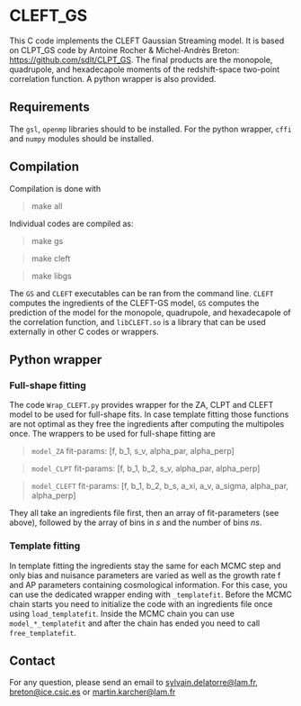 # CLEFT_GS

This C code implements the CLEFT Gaussian Streaming model. It is based
on CLPT_GS code by Antoine Rocher & Michel-Andrès Breton:
https://github.com/sdlt/CLPT_GS. The final products are the monopole,
quadrupole, and hexadecapole moments of the redshift-space two-point
correlation function. A python wrapper is also provided.

## Requirements

The `gsl`, `openmp` libraries should to be installed. For the python
wrapper, `cffi` and `numpy` modules should be installed.

## Compilation

Compilation is done with

> make all

Individual codes are compiled as:

> make gs

> make cleft

> make libgs

The `GS` and `CLEFT` executables can be ran from the command line.
`CLEFT` computes the ingredients of the CLEFT-GS model,
`GS` computes the prediction of the model for the monopole, quadrupole,
and hexadecapole of the correlation function, and `libCLEFT.so` is a library that
can be used externally in other C codes or wrappers.

## Python wrapper
### Full-shape fitting
The code `Wrap_CLEFT.py` provides wrapper for the ZA, CLPT and CLEFT model to be used for full-shape fits. In case template fitting those functions are not optimal as they free the ingredients after computing the multipoles once. The wrappers to be used for full-shape fitting are

> `model_ZA` fit-params: [f, b_1, s_v, alpha_par, alpha_perp]<br>

> `model_CLPT` fit-params: [f, b_1, b_2, s_v, alpha_par, alpha_perp]<br>

> `model_CLEFT` fit-params: [f, b_1, b_2, b_s, a_xi, a_v, a_sigma, alpha_par, alpha_perp]<br>

They all take an ingredients file first, then an array of fit-parameters (see above), followed by the array of bins in *s* and the number of bins *ns*.
### Template fitting
In template fitting the ingredients stay the same for each MCMC step and only bias and nuisance parameters are varied as well as the growth rate f and AP parameters containing cosmological information. For this case, you can use the dedicated wrapper ending with `_templatefit`. Before the MCMC chain starts you need to initialize the code with an ingredients file once using `load_templatefit`. Inside the MCMC chain you can use `model_*_templatefit` and after the chain has ended you need to call `free_templatefit`.

## Contact
For any question, please send an email to sylvain.delatorre@lam.fr, breton@ice.csic.es or martin.karcher@lam.fr
